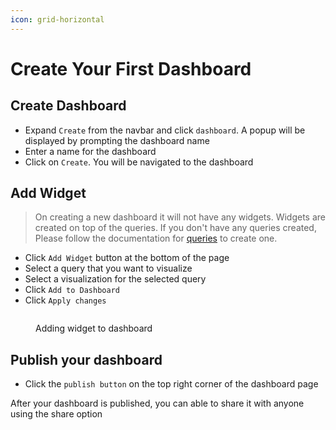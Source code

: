 ```yaml
---
icon: grid-horizontal
---
```


# Create Your First Dashboard

## Create Dashboard

* Expand `Create` from the navbar and click `dashboard`. A popup will be displayed by prompting the dashboard name
* Enter a name for the dashboard
* Click on `Create`. You will be navigated to the dashboard

## Add Widget&#x20;

> On creating a new dashboard it will not have any widgets. Widgets are created on top of the queries. If you don't have any queries created, Please follow the documentation for [queries](../observe/querying-data.md) to create one.

* Click `Add Widget` button at the bottom of the page
* Select a query that you want to visualize
* Select a visualization for the selected query
* Click `Add to Dashboard`
* Click `Apply changes`

<figure><img src="../.gitbook/assets/Screenshot from 2023-01-02 17-00-05.png" alt=""><figcaption><p>Adding widget to dashboard</p></figcaption></figure>

## Publish your dashboard

* Click the `publish button` on the top right corner of the dashboard page

After your dashboard is published, you can able to share it with anyone using the share option
